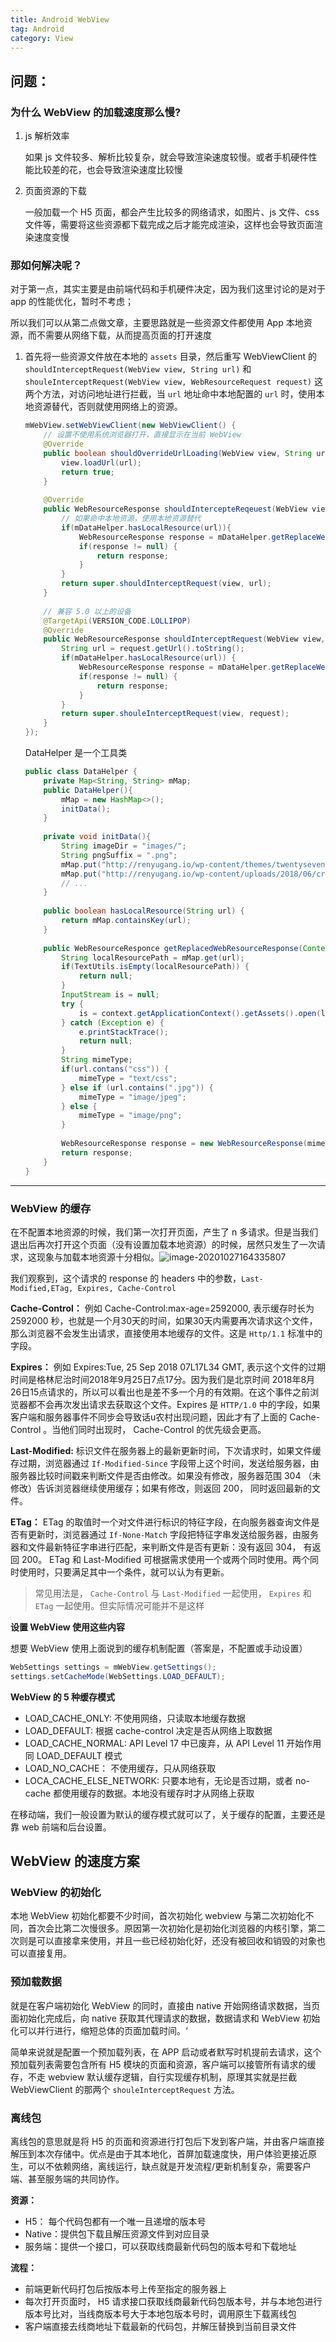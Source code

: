 ```yaml
---
title: Android WebView
tag: Android
category: View
---
```


## **问题**：

### **为什么** **WebView 的加载速度那么慢?**

1. js 解析效率

   如果 js 文件较多、解析比较复杂，就会导致渲染速度较慢。或者手机硬件性能比较差的花，也会导致渲染速度比较慢

2. 页面资源的下载

   一般加载一个 H5 页面，都会产生比较多的网络请求，如图片、js 文件、css 文件等，需要将这些资源都下载完成之后才能完成渲染，这样也会导致页面渲染速度变慢

<!-- more -->

### **那如何解决呢？**

对于第一点，其实主要是由前端代码和手机硬件决定，因为我们这里讨论的是对于 app 的性能优化，暂时不考虑；

所以我们可以从第二点做文章，主要思路就是一些资源文件都使用 App 本地资源，而不需要从网络下载，从而提高页面的打开速度

1. 首先将一些资源文件放在本地的 `assets` 目录，然后重写 WebViewClient 的 `shouldInterceptRequest(WebView view, String url)` 和  `shouleInterceptRequest(WebView view, WebResourceRequest request)` 这两个方法，对访问地址进行拦截，当 `url` 地址命中本地配置的 `url` 时，使用本地资源替代，否则就使用网络上的资源。

   ```Java
   mWebView.setWebViewClient(new WebViewClient() {
       // 设置不使用系统浏览器打开，直接显示在当前 WebView
       @Override
       public boolean shouldOverrideUrlLoading(WebView view, String url) {
           view.loadUrl(url);
           return true;
       }
       
       @Override
       public WebResourceResponse shouldIntercepteReqeuest(WebView view, String url) {
           // 如果命中本地资源，使用本地资源替代
           if(mDataHelper.hasLocalResource(url)){
               WebResourceResponse response = mDataHelper.getReplaceWebResourceResponse(getApplicationContext(), url);
               if(response != null) {
                   return response;
               }
           }
           return super.shouldInterceptRequest(view, url);
       }
       
       // 兼容 5.0 以上的设备
       @TargetApi(VERSION_CODE.LOLLIPOP)
       @Override
       public WebResourceResponse shouldInterceptRequest(WebView view, WebResourceRequest request) {
           String url = request.getUrl().toString();
           if(mDataHelper.hasLocalResource(url)) {
               WebResourceResponse response = mDataHelper.getReplaceWebResourceResponse(getApplicationContext(), url);
               if(response != null) {
                   return response;
               }
           }
           return super.shouleInterceptRequest(view, request);
       }
   });
   ```

   DataHelper 是一个工具类

   ```java
   public class DataHelper {
       private Map<String, String> mMap;
       public DataHelper(){
           mMap = new HashMap<>();
           initData();
       }
       
       private void initData(){
           String imageDir = "images/";
           String pngSuffix = ".png";
           mMap.put("http://renyugang.io/wp-content/themes/twentyseventeen/style.css?ver=4.9.8", "css/style.css");
           mMap.put("http://renyugang.io/wp-content/uploads/2018/06/cropped-ryg.png",imageDir + "cropped-ryg.png");
           // ...
       }
       
       public boolean hasLocalResource(String url) {
           return mMap.containsKey(url);
       }
       
       public WebResourceResponce getReplacedWebResourceResponse(Context context, String url) {
           String localResourcePath = mMap.get(url);
           if(TextUtils.isEmpty(localResourcePath)) {
               return null;
           }
           InputStream is = null;
           try {
               is = context.getApplicationContext().getAssets().open(localResourcePath);
           } catch (Exception e) {
               e.printStackTrace();
               return null;
           }
           String mimeType;
           if(url.contans("css")) {
               mimeType = "text/css";
           } else if (url.contains(".jpg")) {
               mimeType = "image/jpeg";
           } else {
               mimeType = "image/png";
           }
           
           WebResourceResponse response = new WebResourceResponse(mimeType, "utf-8", is);
           return response;
       }
   }
   ```

****

### **WebView 的缓存**

在不配置本地资源的时候，我们第一次打开页面，产生了 n  多请求。但是当我们退出后再次打开这个页面（没有设置加载本地资源）的时候，居然只发生了一次请求，这现象与加载本地资源十分相似。![image-20201027164335807](https://github.com/xiaomanwong/static_file/blob/master/images/image-20201027164335807.png?raw=true)

我们观察到，这个请求的 response 的 headers 中的参数，`Last-Modified,ETag, Expires, Cache-Control` 

**Cache-Control：** 例如 Cache-Control:max-age=2592000, 表示缓存时长为 2592000 秒，也就是一个月30天的时间，如果30天内需要再次请求这个文件，那么浏览器不会发生出请求，直接使用本地缓存的文件。这是 `Http/1.1`  标准中的字段。

**Expires：** 例如 Expires:Tue, 25 Sep 2018 07L17L34 GMT, 表示这个文件的过期时间是格林尼治时间2018年9月25日7点17分。因为我们是北京时间 2018年8月26日15点请求的，所以可以看出也是差不多一个月的有效期。在这个事件之前浏览器都不会再次发出请求去获取这个文件。Expires 是 `HTTP/1.0` 中的字段，如果客户端和服务器事件不同步会导致话u农村出现问题，因此才有了上面的 Cache-Control 。当他们同时出现时， Cache-Control 的优先级会更高。

**Last-Modified:** 标识文件在服务器上的最新更新时间，下次请求时，如果文件缓存过期，浏览器通过 `If-Modified-Since` 字段带上这个时间，发送给服务器，由服务器比较时间戳来判断文件是否由修改。如果没有修改，服务器范围 304 （未修改）告诉浏览器继续使用缓存；如果有修改，则返回 200， 同时返回最新的文件。

**ETag：** ETag 的取值时一个对文件进行标识的特征字段，在向服务器查询文件是否有更新时，浏览器通过 `If-None-Match` 字段把特征字串发送给服务器，由服务器和文件最新特征字串进行匹配，来判断文件是否有更新：没有返回 304， 有返回 200。 ETag 和 Last-Modified 可根据需求使用一个或两个同时使用。两个同时使用时，只要满足其中一个条件，就可以认为有更新。

> 常见用法是， `Cache-Control` 与 `Last-Modified` 一起使用， `Expires` 和 `ETag` 一起使用。但实际情况可能并不是这样

**设置 WebView 使用这些内容**

想要 WebView 使用上面说到的缓存机制配置（答案是，不配置或手动设置）

```java
WebSettings settings = mWebView.getSettings();
settings.setCacheMode(WebSettings.LOAD_DEFAULT);
```

**WebView 的 5 种缓存模式**

* LOAD_CACHE_ONLY: 不使用网络，只读取本地缓存数据
* LOAD_DEFAULT: 根据 cache-control 决定是否从网络上取数据
* LOAD_CACHE_NORMAL: API Level 17 中已废弃，从 API Level 11 开始作用同 LOAD_DEFAULT 模式
* LOAD_NO_CACHE： 不使用缓存，只从网络获取
* LOCA_CACHE_ELSE_NETWORK: 只要本地有，无论是否过期，或者 no-cache 都使用缓存的数据。本地没有缓存时才从网络上获取

在移动端，我们一般设置为默认的缓存模式就可以了，关于缓存的配置，主要还是靠 web 前端和后台设置。



## WebView 的速度方案

### WebView 的初始化

本地 WebView 初始化都要不少时间，首次初始化 webview 与第二次初始化不同，首次会比第二次慢很多。原因第一次初始化是初始化浏览器的内核引擎，第二次则是可以直接拿来使用，并且一些已经初始化好，还没有被回收和销毁的对象也可以直接复用。

### 预加载数据

就是在客户端初始化 WebView 的同时，直接由 native 开始网络请求数据，当页面初始化完成后，向 native 获取其代理请求的数据，数据请求和 WebView 初始化可以并行进行，缩短总体的页面加载时间。‘

简单来说就是配置一个预加载列表，在 APP 启动或者默写时机提前去请求，这个预加载列表需要包含所有 H5 模块的页面和资源，客户端可以接管所有请求的缓存，不走 webview 默认缓存逻辑，自行实现缓存机制，原理其实就是拦截 WebViewClient 的那两个 `shouleInterceptRequest` 方法。

### 离线包

离线包的意思就是将 H5 的页面和资源进行打包后下发到客户端，并由客户端直接解压到本次存储中。优点是由于其本地化，首屏加载速度快，用户体验更接近原生，可以不依赖网络，离线运行，缺点就是开发流程/更新机制复杂，需要客户端、甚至服务端的共同协作。

**资源：**

* H5： 每个代码包都有一个唯一且递增的版本号
* Native：提供包下载且解压资源文件到对应目录
* 服务端：提供一个接口，可以获取线商最新代码包的版本号和下载地址

**流程：**

* 前端更新代码打包后按版本号上传至指定的服务器上
* 每次打开页面时， H5 请求接口获取线商最新代码包版本号，并与本地包进行版本号比对，当线商版本号大于本地包版本号时，调用原生下载离线包
* 客户端直接去线商地址下载最新的代码包，并解压替换到当前目录文件
